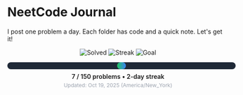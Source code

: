 # NeetCode Journal

I post one problem a day. Each folder has code and a quick note. Let's get it!

<!-- PROGRESS_START -->
<div align="center">

  <img src="https://img.shields.io/badge/Solved-7-22c55e?style=for-the-badge" alt="Solved">
  <img src="https://img.shields.io/badge/Streak-2_days-3b82f6?style=for-the-badge" alt="Streak">
  <img src="https://img.shields.io/badge/Goal-150_problems-8b5cf6?style=for-the-badge" alt="Goal">

  <div style="margin-top:14px;background:#1f2937;border-radius:10px;width:520px;height:16px;display:inline-block;">
    <div style="background:linear-gradient(90deg,#22c55e,#3b82f6);height:16px;width:4%;border-radius:10px;"></div>
  </div>

  <div style="margin-top:8px;font-weight:600;">7 / 150 problems • 2-day streak</div>
  <div style="margin-top:4px;font-size:12px;color:#9ca3af;">Updated: Oct 19, 2025 (America/New_York)</div>

</div>
<!-- PROGRESS_END -->
